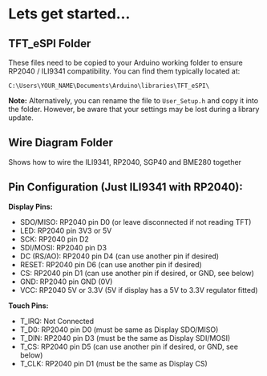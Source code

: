 
# Lets get started...


## TFT_eSPI Folder

These files need to be copied to your Arduino working folder to ensure RP2040 / ILI9341 compatibility. You can find them typically located at:
```
C:\Users\YOUR_NAME\Documents\Arduino\libraries\TFT_eSPI\ 
```
**Note:**
Alternatively, you can rename the file to `User_Setup.h` and copy it into the folder. However, be aware that your settings may be lost during a library update.


## Wire Diagram Folder
Shows how to wire the ILI9341, RP2040, SGP40 and BME280 together


## Pin Configuration (Just ILI9341 with RP2040):

**Display Pins:**
- SDO/MISO: RP2040 pin D0 (or leave disconnected if not reading TFT)
- LED: RP2040 pin 3V3 or 5V
- SCK: RP2040 pin D2
- SDI/MOSI: RP2040 pin D3
- DC (RS/AO): RP2040 pin D4 (can use another pin if desired)
- RESET: RP2040 pin D6 (can use another pin if desired)
- CS: RP2040 pin D1 (can use another pin if desired, or GND, see below)
- GND: RP2040 pin GND (0V)
- VCC: RP2040 5V or 3.3V (5V if display has a 5V to 3.3V regulator fitted)

**Touch Pins:**
- T_IRQ: Not Connected
- T_D0: RP2040 pin D0 (must be same as Display SDO/MISO)
- T_DIN: RP2040 pin D3 (must be the same as Display SDI/MOSI)
- T_CS: RP2040 pin D5 (can use another pin if desired, or GND, see below)
- T_CLK: RP2040 pin D1 (must be the same as Display CS)

